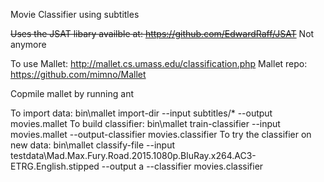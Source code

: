 Movie Classifier using subtitles

~~Uses the JSAT libary availble at: https://github.com/EdwardRaff/JSAT~~ Not anymore

To use Mallet:
  http://mallet.cs.umass.edu/classification.php
Mallet repo:
  https://github.com/mimno/Mallet

Copmile mallet by running ant

To import data:
  bin\mallet import-dir --input subtitles/* --output movies.mallet
To build classifier:
  bin\mallet train-classifier --input movies.mallet --output-classifier movies.classifier
To try the classifier on new data: 
  bin\mallet classify-file --input testdata\Mad.Max.Fury.Road.2015.1080p.BluRay.x264.AC3-ETRG.English.stipped --output a --classifier movies.classifier
